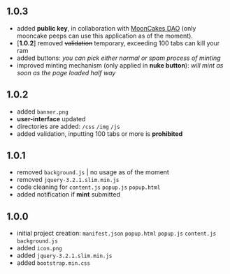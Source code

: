 ## 1.0.3
- added **public key**, in collaboration with [MoonCakes DAO](https://twitter.com/mooncakes_dao) (only mooncake peeps can use this application as of the moment).
- [**1.0.2**] removed ~~validation~~ temporary, exceeding 100 tabs can kill your ram
- added buttons: *you can pick either normal or spam process of minting*
- improved minting mechanism (only applied in **nuke button**): *will mint as soon as the page loaded half way*
## 1.0.2
- added `banner.png`
- **user-interface** updated
- directories are added: `/css` `/img` `/js`
- added validation, inputting 100 tabs or more is **prohibited**
## 1.0.1
- removed `background.js` | no usage as of the moment
- removed `jquery-3.2.1.slim.min.js`
- code cleaning for `content.js` `popup.js` `popup.html`
- added notification if **mint** submitted
## 1.0.0
- initial project creation: `manifest.json` `popup.html` `popup.js` `content.js` `background.js`
- added `icon.png`
- added `jquery-3.2.1.slim.min.js`
- added `bootstrap.min.css`
